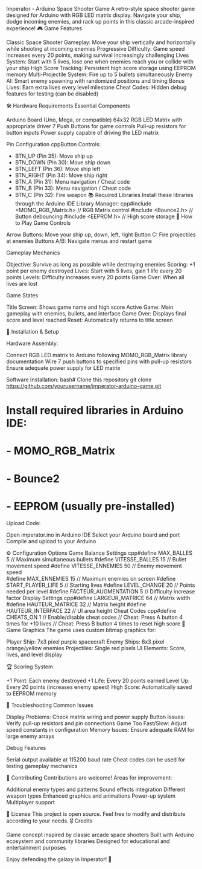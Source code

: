 Imperator - Arduino Space Shooter Game
A retro-style space shooter game designed for Arduino with RGB LED matrix display. Navigate your ship, dodge incoming enemies, and rack up points in this classic arcade-inspired experience!
🎮 Game Features

Classic Space Shooter Gameplay: Move your ship vertically and horizontally while shooting at incoming enemies
Progressive Difficulty: Game speed increases every 20 points, making survival increasingly challenging
Lives System: Start with 5 lives, lose one when enemies reach you or collide with your ship
High Score Tracking: Persistent high score storage using EEPROM memory
Multi-Projectile System: Fire up to 5 bullets simultaneously
Enemy AI: Smart enemy spawning with randomized positions and timing
Bonus Lives: Earn extra lives every level milestone
Cheat Codes: Hidden debug features for testing (can be disabled)

🛠 Hardware Requirements
Essential Components

Arduino Board (Uno, Mega, or compatible)
64x32 RGB LED Matrix with appropriate driver
7 Push Buttons for game controls
Pull-up resistors for button inputs
Power supply capable of driving the LED matrix

Pin Configuration
cppButton Controls:
- BTN_UP (Pin 35): Move ship up
- BTN_DOWN (Pin 30): Move ship down  
- BTN_LEFT (Pin 36): Move ship left
- BTN_RIGHT (Pin 34): Move ship right
- BTN_A (Pin 31): Menu navigation / Cheat code
- BTN_B (Pin 33): Menu navigation / Cheat code
- BTN_C (Pin 32): Fire weapon
📚 Required Libraries
Install these libraries through the Arduino IDE Library Manager:
cpp#include <MOMO_RGB_Matrix.h>  // RGB Matrix control
#include <Bounce2.h>          // Button debouncing
#include <EEPROM.h>          // High score storage
🎯 How to Play
Game Controls

Arrow Buttons: Move your ship up, down, left, right
Button C: Fire projectiles at enemies
Buttons A/B: Navigate menus and restart game

Gameplay Mechanics

Objective: Survive as long as possible while destroying enemies
Scoring: +1 point per enemy destroyed
Lives: Start with 5 lives, gain 1 life every 20 points
Levels: Difficulty increases every 20 points
Game Over: When all lives are lost

Game States

Title Screen: Shows game name and high score
Active Game: Main gameplay with enemies, bullets, and interface
Game Over: Displays final score and level reached
Reset: Automatically returns to title screen

🔧 Installation & Setup

Hardware Assembly:

Connect RGB LED matrix to Arduino following MOMO_RGB_Matrix library documentation
Wire 7 push buttons to specified pins with pull-up resistors
Ensure adequate power supply for LED matrix


Software Installation:
bash# Clone this repository
git clone https://github.com/yourusername/imperator-arduino-game.git

# Install required libraries in Arduino IDE:
# - MOMO_RGB_Matrix
# - Bounce2
# - EEPROM (usually pre-installed)

Upload Code:

Open imperator.ino in Arduino IDE
Select your Arduino board and port
Compile and upload to your Arduino



⚙️ Configuration Options
Game Balance Settings
cpp#define MAX_BALLES 5              // Maximum simultaneous bullets
#define VITESSE_BALLES 15         // Bullet movement speed
#define VITESSE_ENNEMIES 50       // Enemy movement speed  
#define MAX_ENNEMIES 15           // Maximum enemies on screen
#define START_PLAYER_LIFE 5       // Starting lives
#define LEVEL_CHANGE 20           // Points needed per level
#define FACTEUR_AUGMENTATION 5    // Difficulty increase factor
Display Settings
cpp#define LARGEUR_MATRICE 64        // Matrix width
#define HAUTEUR_MATRICE 32        // Matrix height
#define HAUTEUR_INTERFACE 22      // UI area height
Cheat Codes
cpp#define CHEATS_ON 1               // Enable/disable cheat codes
// Cheat: Press A button 4 times for +10 lives
// Cheat: Press B button 4 times to reset high score
🎨 Game Graphics
The game uses custom bitmap graphics for:

Player Ship: 7x3 pixel purple spacecraft
Enemy Ships: 6x3 pixel orange/yellow enemies
Projectiles: Single red pixels
UI Elements: Score, lives, and level display

🏆 Scoring System

+1 Point: Each enemy destroyed
+1 Life: Every 20 points earned
Level Up: Every 20 points (increases enemy speed)
High Score: Automatically saved to EEPROM memory

🐛 Troubleshooting
Common Issues

Display Problems: Check matrix wiring and power supply
Button Issues: Verify pull-up resistors and pin connections
Game Too Fast/Slow: Adjust speed constants in configuration
Memory Issues: Ensure adequate RAM for large enemy arrays

Debug Features

Serial output available at 115200 baud rate
Cheat codes can be used for testing gameplay mechanics

🤝 Contributing
Contributions are welcome! Areas for improvement:

Additional enemy types and patterns
Sound effects integration
Different weapon types
Enhanced graphics and animations
Power-up system
Multiplayer support

📄 License
This project is open source. Feel free to modify and distribute according to your needs.
🎖️ Credits

Game concept inspired by classic arcade space shooters
Built with Arduino ecosystem and community libraries
Designed for educational and entertainment purposes


Enjoy defending the galaxy in Imperator! 🚀
